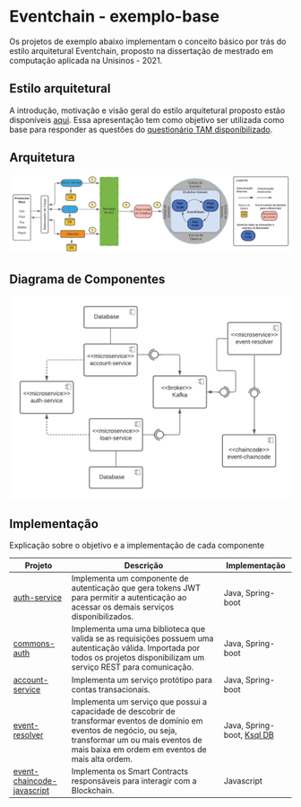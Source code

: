 # Eventchain - exemplo-base
Os projetos de exemplo abaixo implementam o conceito básico por trás do estilo arquitetural Eventchain, proposto na dissertação de mestrado em computação aplicada na Unisinos - 2021.

## Estilo arquitetural
A introdução, motivação e visão geral do estilo arquitetural proposto estão disponíveis [aqui](/documentation/eventchain_tam_presentation_v2.pdf). 
Essa apresentação tem como objetivo ser utilizada como base para responder as questões do [questionário TAM disponíbilizado](https://forms.gle/odmfbcDCWsFKQRe26).

## Arquitetura
![alt text](documentation/architectural_style_proposed_v2_horizontal.png)

## Diagrama de Componentes
![alt text](documentation/diagrama_de_componentes.png)

## Implementação
Explicação sobre o objetivo e a implementação de cada componente 

|  **Projeto** | **Descrição** | **Implementação** |
| -----------|------------------------------|----------|
| [auth-service](auth-service) | Implementa um componente de autenticação que gera tokens JWT para permitir a autenticação ao acessar os demais serviços disponibilizados.| Java, Spring-boot |
| [commons-auth](commons-auth) | Implementa uma uma biblioteca que valida se as requisições possuem uma autenticação válida. Importada por todos os projetos disponibilizam um serviço REST para comunicação.| Java, Spring-boot |
| [account-service](account-service) | Implementa um serviço protótipo para contas transacionais. | Java, Spring-boot  |
| [event-resolver](event-resolver) | Implementa um serviço que possui a capacidade de descobrir de transformar eventos de domínio em eventos de negócio, ou seja, transformar um ou mais eventos de mais baixa em ordem em eventos de mais alta ordem. | Java, Spring-boot, [Ksql DB](https://ksqldb.io/)| 
| [event-chaincode-javascript](event-chaincode-javascript) | Implementa os Smart Contracts responsáveis para interagir com a Blockchain. | Javascript | 
